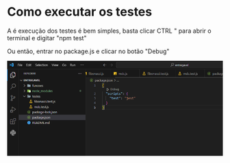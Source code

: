 # Como executar os testes

A é execução dos testes é bem simples, basta clicar CTRL " para abrir o terminal e digitar "npm test"

Ou então, entrar no package.js e clicar no botão "Debug"

<img src="Capturar.PNG">